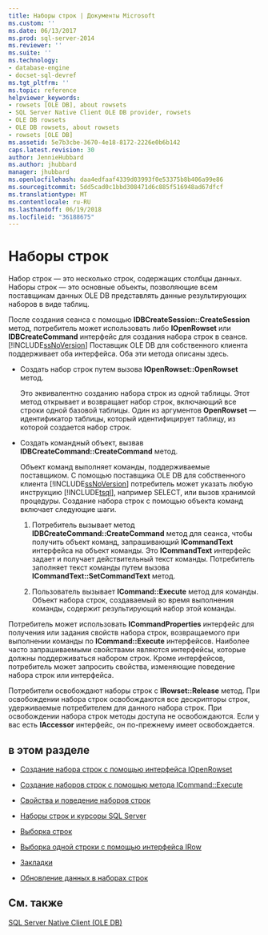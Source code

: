 ```yaml
---
title: Наборы строк | Документы Microsoft
ms.custom: ''
ms.date: 06/13/2017
ms.prod: sql-server-2014
ms.reviewer: ''
ms.suite: ''
ms.technology:
- database-engine
- docset-sql-devref
ms.tgt_pltfrm: ''
ms.topic: reference
helpviewer_keywords:
- rowsets [OLE DB], about rowsets
- SQL Server Native Client OLE DB provider, rowsets
- OLE DB rowsets
- OLE DB rowsets, about rowsets
- rowsets [OLE DB]
ms.assetid: 5e7b3cbe-3670-4e18-8172-2226e0b6b142
caps.latest.revision: 30
author: JennieHubbard
ms.author: jhubbard
manager: jhubbard
ms.openlocfilehash: daa4edfaaf4339d03993f0e53375b8b406a99e86
ms.sourcegitcommit: 5dd5cad0c1bbd308471d6c885f516948ad67dfcf
ms.translationtype: MT
ms.contentlocale: ru-RU
ms.lasthandoff: 06/19/2018
ms.locfileid: "36188675"
---
```

# <a name="rowsets"></a>Наборы строк
  Набор строк — это несколько строк, содержащих столбцы данных. Наборы строк — это основные объекты, позволяющие всем поставщикам данных OLE DB представлять данные результирующих наборов в виде таблиц.  
  
 После создания сеанса с помощью **IDBCreateSession::CreateSession** метод, потребитель может использовать либо **IOpenRowset** или **IDBCreateCommand** интерфейс для создания набора строк в сеансе. [!INCLUDE[ssNoVersion](../../includes/ssnoversion-md.md)] Поставщик OLE DB для собственного клиента поддерживает оба интерфейса. Оба эти метода описаны здесь.  
  
-   Создать набор строк путем вызова **IOpenRowset::OpenRowset** метод.  
  
     Это эквивалентно созданию набора строк из одной таблицы. Этот метод открывает и возвращает набор строк, включающий все строки одной базовой таблицы. Один из аргументов **OpenRowset** — идентификатор таблицы, который идентифицирует таблицу, из которой создается набор строк.  
  
-   Создать командный объект, вызвав **IDBCreateCommand::CreateCommand** метод.  
  
     Объект команд выполняет команды, поддерживаемые поставщиком. С помощью поставщика OLE DB для собственного клиента [!INCLUDE[ssNoVersion](../../includes/ssnoversion-md.md)] потребитель может указать любую инструкцию [!INCLUDE[tsql](../../includes/tsql-md.md)], например SELECT, или вызов хранимой процедуры. Создание набора строк с помощью объекта команд включает следующие шаги.  
  
    1.  Потребитель вызывает метод **IDBCreateCommand::CreateCommand** метод для сеанса, чтобы получить объект команд, запрашивающий **ICommandText** интерфейса на объект команды. Это **ICommandText** интерфейс задает и получает действительный текст команды. Потребитель заполняет текст команды путем вызова **ICommandText::SetCommandText** метод.  
  
    2.  Пользователь вызывает **ICommand::Execute** метод для команды. Объект набора строк, создаваемый во время выполнения команды, содержит результирующий набор этой команды.  
  
 Потребитель может использовать **ICommandProperties** интерфейс для получения или задания свойств набора строк, возвращаемого при выполнении команды по **ICommand::Execute** интерфейсов. Наиболее часто запрашиваемыми свойствами являются интерфейсы, которые должны поддерживаться набором строк. Кроме интерфейсов, потребитель может запросить свойства, изменяющие поведение набора строк или интерфейса.  
  
 Потребители освобождают наборы строк с **IRowset::Release** метод. При освобождении набора строк освобождаются все дескрипторы строк, удерживаемые потребителем для данного набора строк. При освобождении набора строк методы доступа не освобождаются. Если у вас есть **IAccessor** интерфейс, он по-прежнему имеет освобождается.  
  
## <a name="in-this-section"></a>в этом разделе  
  
-   [Создание набора строк с помощью интерфейса IOpenRowset](creating-a-rowset-with-iopenrowset.md)  
  
-   [Создание наборов строк с помощью метода ICommand::Execute](creating-rowsets-with-icommand-execute.md)  
  
-   [Свойства и поведение наборов строк](rowset-properties-and-behaviors.md)  
  
-   [Наборы строк и курсоры SQL Server](rowsets-and-sql-server-cursors.md)  
  
-   [Выборка строк](fetching-rows.md)  
  
-   [Выборка одной строки с помощью интерфейса IRow](fetching-a-single-row-with-irow.md)  
  
-   [Закладки](bookmarks.md)  
  
-   [Обновление данных в наборах строк](updating-data-in-rowsets.md)  
  
## <a name="see-also"></a>См. также  
 [SQL Server Native Client &#40;OLE DB&#41;](../native-client/ole-db/sql-server-native-client-ole-db.md)  
  
  